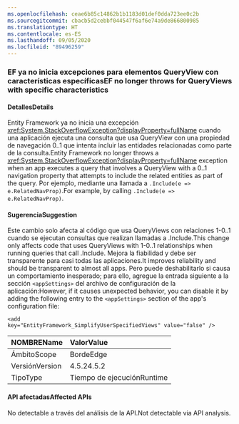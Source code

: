 ```yaml
---
ms.openlocfilehash: ceae6b85c14862b1b1183d01def0dda723ee0c2b
ms.sourcegitcommit: cbacb5d2cebbf044547f6af6e74a9de866800985
ms.translationtype: HT
ms.contentlocale: es-ES
ms.lasthandoff: 09/05/2020
ms.locfileid: "89496259"
---
```

### <a name="ef-no-longer-throws-for-queryviews-with-specific-characteristics"></a><span data-ttu-id="26119-101">EF ya no inicia excepciones para elementos QueryView con características específicas</span><span class="sxs-lookup"><span data-stu-id="26119-101">EF no longer throws for QueryViews with specific characteristics</span></span>

#### <a name="details"></a><span data-ttu-id="26119-102">Detalles</span><span class="sxs-lookup"><span data-stu-id="26119-102">Details</span></span>

<span data-ttu-id="26119-103">Entity Framework ya no inicia una excepción <xref:System.StackOverflowException?displayProperty=fullName> cuando una aplicación ejecuta una consulta que usa QueryView con una propiedad de navegación 0..1 que intenta incluir las entidades relacionadas como parte de la consulta.</span><span class="sxs-lookup"><span data-stu-id="26119-103">Entity Framework no longer throws a <xref:System.StackOverflowException?displayProperty=fullName> exception when an app executes a query that involves a QueryView with a 0..1 navigation property that attempts to include the related entities as part of the query.</span></span> <span data-ttu-id="26119-104">Por ejemplo, mediante una llamada a <code>.Include(e =&gt; e.RelatedNavProp)</code>.</span><span class="sxs-lookup"><span data-stu-id="26119-104">For example, by calling <code>.Include(e =&gt; e.RelatedNavProp)</code>.</span></span>

#### <a name="suggestion"></a><span data-ttu-id="26119-105">Sugerencia</span><span class="sxs-lookup"><span data-stu-id="26119-105">Suggestion</span></span>

<span data-ttu-id="26119-106">Este cambio solo afecta al código que usa QueryViews con relaciones 1-0..1 cuando se ejecutan consultas que realizan llamadas a .Include.</span><span class="sxs-lookup"><span data-stu-id="26119-106">This change only affects code that uses QueryViews with 1-0..1 relationships when running queries that call .Include.</span></span> <span data-ttu-id="26119-107">Mejora la fiabilidad y debe ser transparente para casi todas las aplicaciones.</span><span class="sxs-lookup"><span data-stu-id="26119-107">It improves reliability and should be transparent to almost all apps.</span></span> <span data-ttu-id="26119-108">Pero puede deshabilitarlo si causa un comportamiento inesperado; para ello, agregue la entrada siguiente a la sección <code>&lt;appSettings&gt;</code> del archivo de configuración de la aplicación:</span><span class="sxs-lookup"><span data-stu-id="26119-108">However, if it causes unexpected behavior, you can disable it by adding the following entry to the <code>&lt;appSettings&gt;</code> section of the app's configuration file:</span></span><pre><code class="lang-xml">&lt;add key=&quot;EntityFramework_SimplifyUserSpecifiedViews&quot; value=&quot;false&quot; /&gt;&#13;&#10;</code></pre>

| <span data-ttu-id="26119-109">NOMBRE</span><span class="sxs-lookup"><span data-stu-id="26119-109">Name</span></span>    | <span data-ttu-id="26119-110">Valor</span><span class="sxs-lookup"><span data-stu-id="26119-110">Value</span></span>       |
|:--------|:------------|
| <span data-ttu-id="26119-111">Ámbito</span><span class="sxs-lookup"><span data-stu-id="26119-111">Scope</span></span>   |<span data-ttu-id="26119-112">Borde</span><span class="sxs-lookup"><span data-stu-id="26119-112">Edge</span></span>|
|<span data-ttu-id="26119-113">Versión</span><span class="sxs-lookup"><span data-stu-id="26119-113">Version</span></span>|<span data-ttu-id="26119-114">4.5.2</span><span class="sxs-lookup"><span data-stu-id="26119-114">4.5.2</span></span>|
|<span data-ttu-id="26119-115">Tipo</span><span class="sxs-lookup"><span data-stu-id="26119-115">Type</span></span>|<span data-ttu-id="26119-116">Tiempo de ejecución</span><span class="sxs-lookup"><span data-stu-id="26119-116">Runtime</span></span>|

#### <a name="affected-apis"></a><span data-ttu-id="26119-117">API afectadas</span><span class="sxs-lookup"><span data-stu-id="26119-117">Affected APIs</span></span>

<span data-ttu-id="26119-118">No detectable a través del análisis de la API.</span><span class="sxs-lookup"><span data-stu-id="26119-118">Not detectable via API analysis.</span></span>

<!--

#### Affected APIs

Not detectable via API analysis.

-->
